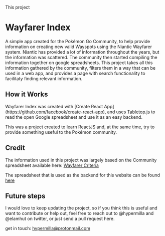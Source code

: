 This project

# Wayfarer Index

A simple app created for the Pokémon Go Community, to help provide information on creating new valid Wayspots using the Niantic Wayfarer system.  Niantic has provided a lot of information throughout the years, but the information was scattered. The community then started compiling the information together on google spreadsheets. This project takes all this information gathered by the community, filters them in a way that can be used in a web app, and provides a page with search functionality to facilitaty finding relevant information. 

## How it Works
Wayfarer Index was created with [Create React App] (https://github.com/facebook/create-react-app), and uses [Tabletop.js](https://github.com/jsoma/tabletop) to read the open Google spreadsheet and use it as an easy backend.

This was a project created to learn ReactJS and, at the same time, try to provide something useful to the Pokémon community.

## Credit
The information used in this project was largely based on the Community spreadsheet available here: [Wayfarer Criteria](https://docs.google.com/spreadsheets/d/1rTfW8UJQ24ynoNLm0vHmOFUF5QNqVQieCvVvhj5ItRU/edit#gid=1978941678)

The spreadsheet that is used as the backend for this website can be found [here](https://docs.google.com/spreadsheets/d/1EIW3AYx5mwvOp4YGU-lySjkf0jflhYoFd47kK_ahFtI)


## Future steps
I would love to keep updating the project, so if you think this is useful and want to contribute or help out, feel free to reach out to @hypermilla and @elamhut on twitter, or just send a pull request here. 

get in touch: 
hypermilla@protonmail.com 
